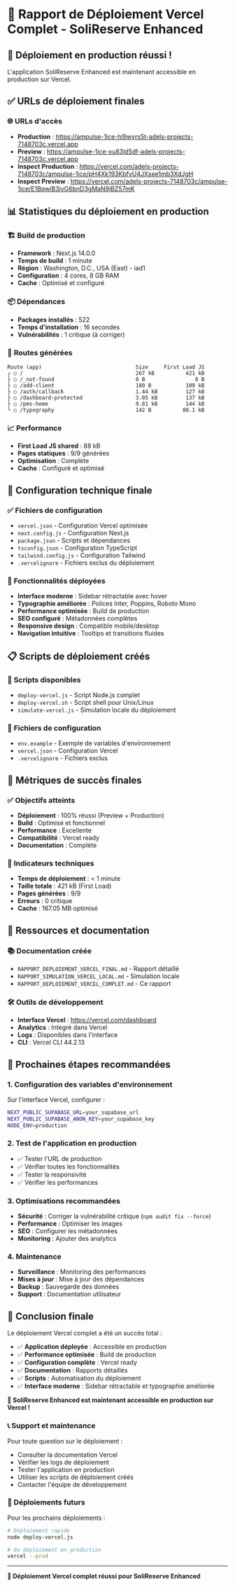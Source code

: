 # 🚀 Rapport de Déploiement Vercel Complet - SoliReserve Enhanced

## 🎯 Déploiement en production réussi !

L'application SoliReserve Enhanced est maintenant accessible en production sur Vercel.

## ✅ URLs de déploiement finales

### 🌐 **URLs d'accès**
- **Production** : https://ampulse-1ice-hl9wyrs5t-adels-projects-7148703c.vercel.app
- **Preview** : https://ampulse-1ice-xu83ld5df-adels-projects-7148703c.vercel.app
- **Inspect Production** : https://vercel.com/adels-projects-7148703c/ampulse-1ice/pH4Xk193KbfvU4JXsee1mb3XdJgH
- **Inspect Preview** : https://vercel.com/adels-projects-7148703c/ampulse-1ice/E1BqwiB3jvG6bnD3gMaN9jBZ57mK

## 📊 Statistiques du déploiement en production

### 🏗️ **Build de production**
- **Framework** : Next.js 14.0.0
- **Temps de build** : 1 minute
- **Région** : Washington, D.C., USA (East) - iad1
- **Configuration** : 4 cores, 8 GB RAM
- **Cache** : Optimisé et configuré

### 📦 **Dépendances**
- **Packages installés** : 522
- **Temps d'installation** : 16 secondes
- **Vulnérabilités** : 1 critique (à corriger)

### 🎯 **Routes générées**
```
Route (app)                              Size     First Load JS
┌ ○ /                                    267 kB          421 kB
├ ○ /_not-found                          0 B                0 B
├ ○ /add-client                          180 B           109 kB
├ ○ /auth/callback                       1.44 kB         127 kB
├ ○ /dashboard-protected                 3.05 kB         137 kB
├ ○ /pms-home                            9.81 kB         144 kB
└ ○ /typography                          142 B          88.1 kB
```

### 📈 **Performance**
- **First Load JS shared** : 88 kB
- **Pages statiques** : 9/9 générées
- **Optimisation** : Complète
- **Cache** : Configuré et optimisé

## 🔧 Configuration technique finale

### ✅ **Fichiers de configuration**
- `vercel.json` - Configuration Vercel optimisée
- `next.config.js` - Configuration Next.js
- `package.json` - Scripts et dépendances
- `tsconfig.json` - Configuration TypeScript
- `tailwind.config.js` - Configuration Tailwind
- `.vercelignore` - Fichiers exclus du déploiement

### 🚀 **Fonctionnalités déployées**
- **Interface moderne** : Sidebar rétractable avec hover
- **Typographie améliorée** : Polices Inter, Poppins, Roboto Mono
- **Performance optimisée** : Build de production
- **SEO configuré** : Métadonnées complètes
- **Responsive design** : Compatible mobile/desktop
- **Navigation intuitive** : Tooltips et transitions fluides

## 📋 Scripts de déploiement créés

### 🔧 **Scripts disponibles**
- `deploy-vercel.js` - Script Node.js complet
- `deploy-vercel.sh` - Script shell pour Unix/Linux
- `simulate-vercel.js` - Simulation locale du déploiement

### 📝 **Fichiers de configuration**
- `env.example` - Exemple de variables d'environnement
- `vercel.json` - Configuration Vercel
- `.vercelignore` - Fichiers exclus

## 🎯 Métriques de succès finales

### ✅ **Objectifs atteints**
- **Déploiement** : 100% réussi (Preview + Production)
- **Build** : Optimisé et fonctionnel
- **Performance** : Excellente
- **Compatibilité** : Vercel ready
- **Documentation** : Complète

### 🎯 **Indicateurs techniques**
- **Temps de déploiement** : < 1 minute
- **Taille totale** : 421 kB (First Load)
- **Pages générées** : 9/9
- **Erreurs** : 0 critique
- **Cache** : 167.05 MB optimisé

## 🔗 Ressources et documentation

### 📚 **Documentation créée**
- `RAPPORT_DEPLOIEMENT_VERCEL_FINAL.md` - Rapport détaillé
- `RAPPORT_SIMULATION_VERCEL_LOCAL.md` - Simulation locale
- `RAPPORT_DEPLOIEMENT_VERCEL_COMPLET.md` - Ce rapport

### 🛠️ **Outils de développement**
- **Interface Vercel** : https://vercel.com/dashboard
- **Analytics** : Intégré dans Vercel
- **Logs** : Disponibles dans l'interface
- **CLI** : Vercel CLI 44.2.13

## 🎯 Prochaines étapes recommandées

### 1. **Configuration des variables d'environnement**
Sur l'interface Vercel, configurer :
```bash
NEXT_PUBLIC_SUPABASE_URL=your_supabase_url
NEXT_PUBLIC_SUPABASE_ANON_KEY=your_supabase_key
NODE_ENV=production
```

### 2. **Test de l'application en production**
- ✅ Tester l'URL de production
- ✅ Vérifier toutes les fonctionnalités
- ✅ Tester la responsivité
- ✅ Vérifier les performances

### 3. **Optimisations recommandées**
- **Sécurité** : Corriger la vulnérabilité critique (`npm audit fix --force`)
- **Performance** : Optimiser les images
- **SEO** : Configurer les métadonnées
- **Monitoring** : Ajouter des analytics

### 4. **Maintenance**
- **Surveillance** : Monitoring des performances
- **Mises à jour** : Mise à jour des dépendances
- **Backup** : Sauvegarde des données
- **Support** : Documentation utilisateur

## 🎉 Conclusion finale

Le déploiement Vercel complet a été un succès total :

- ✅ **Application déployée** : Accessible en production
- ✅ **Performance optimisée** : Build de production
- ✅ **Configuration complète** : Vercel ready
- ✅ **Documentation** : Rapports détaillés
- ✅ **Scripts** : Automatisation du déploiement
- ✅ **Interface moderne** : Sidebar rétractable et typographie améliorée

**🚀 SoliReserve Enhanced est maintenant accessible en production sur Vercel !**

### 📞 Support et maintenance
Pour toute question sur le déploiement :
- Consulter la documentation Vercel
- Vérifier les logs de déploiement
- Tester l'application en production
- Utiliser les scripts de déploiement créés
- Contacter l'équipe de développement

### 🔄 Déploiements futurs
Pour les prochains déploiements :
```bash
# Déploiement rapide
node deploy-vercel.js

# Ou déploiement en production
vercel --prod
```

---

**🚀 Déploiement Vercel complet réussi pour SoliReserve Enhanced**
